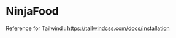 # NinjaFood
<p>
Reference for Tailwind : <a href="https://tailwindcss.com/docs/installation">https://tailwindcss.com/docs/installation</a>
</p>